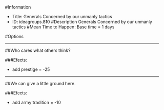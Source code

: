 #Information
 - Title: Generals Concerned by our unmanly tactics
 - ID: ideagroups.810
#Description
Generals Concerned by our unmanly tactics
#Mean Time to Happen:
Base time = 1 days

#Options

___
##Who cares what others think?

###Efects:<ul><li>add prestige = -25</li></ul>

___
##We can give a little ground here.

###Efects:<ul><li>add army tradition = -10</li></ul>

